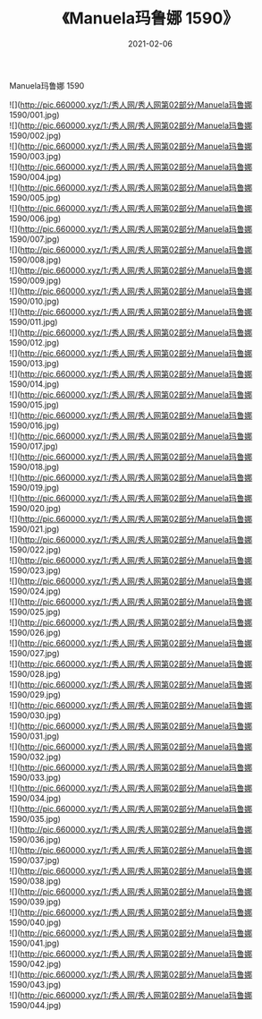 ﻿---
layout: post
title:  《Manuela玛鲁娜 1590》
date:   2021-02-06
img: http://pic.660000.xyz/1:/秀人网/秀人网第02部分/Manuela玛鲁娜 1590/000.jpg
categories: [美女, 清纯, 唯美]
---

Manuela玛鲁娜 1590

  ![](http://pic.660000.xyz/1:/秀人网/秀人网第02部分/Manuela玛鲁娜 1590/001.jpg) <br> ![](http://pic.660000.xyz/1:/秀人网/秀人网第02部分/Manuela玛鲁娜 1590/002.jpg) <br> ![](http://pic.660000.xyz/1:/秀人网/秀人网第02部分/Manuela玛鲁娜 1590/003.jpg) <br> ![](http://pic.660000.xyz/1:/秀人网/秀人网第02部分/Manuela玛鲁娜 1590/004.jpg) <br> ![](http://pic.660000.xyz/1:/秀人网/秀人网第02部分/Manuela玛鲁娜 1590/005.jpg) <br> ![](http://pic.660000.xyz/1:/秀人网/秀人网第02部分/Manuela玛鲁娜 1590/006.jpg) <br> ![](http://pic.660000.xyz/1:/秀人网/秀人网第02部分/Manuela玛鲁娜 1590/007.jpg) <br> ![](http://pic.660000.xyz/1:/秀人网/秀人网第02部分/Manuela玛鲁娜 1590/008.jpg) <br> ![](http://pic.660000.xyz/1:/秀人网/秀人网第02部分/Manuela玛鲁娜 1590/009.jpg) <br> ![](http://pic.660000.xyz/1:/秀人网/秀人网第02部分/Manuela玛鲁娜 1590/010.jpg) <br> ![](http://pic.660000.xyz/1:/秀人网/秀人网第02部分/Manuela玛鲁娜 1590/011.jpg) <br> ![](http://pic.660000.xyz/1:/秀人网/秀人网第02部分/Manuela玛鲁娜 1590/012.jpg) <br> ![](http://pic.660000.xyz/1:/秀人网/秀人网第02部分/Manuela玛鲁娜 1590/013.jpg) <br> ![](http://pic.660000.xyz/1:/秀人网/秀人网第02部分/Manuela玛鲁娜 1590/014.jpg) <br> ![](http://pic.660000.xyz/1:/秀人网/秀人网第02部分/Manuela玛鲁娜 1590/015.jpg) <br> ![](http://pic.660000.xyz/1:/秀人网/秀人网第02部分/Manuela玛鲁娜 1590/016.jpg) <br> ![](http://pic.660000.xyz/1:/秀人网/秀人网第02部分/Manuela玛鲁娜 1590/017.jpg) <br> ![](http://pic.660000.xyz/1:/秀人网/秀人网第02部分/Manuela玛鲁娜 1590/018.jpg) <br> ![](http://pic.660000.xyz/1:/秀人网/秀人网第02部分/Manuela玛鲁娜 1590/019.jpg) <br> ![](http://pic.660000.xyz/1:/秀人网/秀人网第02部分/Manuela玛鲁娜 1590/020.jpg) <br> ![](http://pic.660000.xyz/1:/秀人网/秀人网第02部分/Manuela玛鲁娜 1590/021.jpg) <br> ![](http://pic.660000.xyz/1:/秀人网/秀人网第02部分/Manuela玛鲁娜 1590/022.jpg) <br> ![](http://pic.660000.xyz/1:/秀人网/秀人网第02部分/Manuela玛鲁娜 1590/023.jpg) <br> ![](http://pic.660000.xyz/1:/秀人网/秀人网第02部分/Manuela玛鲁娜 1590/024.jpg) <br> ![](http://pic.660000.xyz/1:/秀人网/秀人网第02部分/Manuela玛鲁娜 1590/025.jpg) <br> ![](http://pic.660000.xyz/1:/秀人网/秀人网第02部分/Manuela玛鲁娜 1590/026.jpg) <br> ![](http://pic.660000.xyz/1:/秀人网/秀人网第02部分/Manuela玛鲁娜 1590/027.jpg) <br> ![](http://pic.660000.xyz/1:/秀人网/秀人网第02部分/Manuela玛鲁娜 1590/028.jpg) <br> ![](http://pic.660000.xyz/1:/秀人网/秀人网第02部分/Manuela玛鲁娜 1590/029.jpg) <br> ![](http://pic.660000.xyz/1:/秀人网/秀人网第02部分/Manuela玛鲁娜 1590/030.jpg) <br> ![](http://pic.660000.xyz/1:/秀人网/秀人网第02部分/Manuela玛鲁娜 1590/031.jpg) <br> ![](http://pic.660000.xyz/1:/秀人网/秀人网第02部分/Manuela玛鲁娜 1590/032.jpg) <br> ![](http://pic.660000.xyz/1:/秀人网/秀人网第02部分/Manuela玛鲁娜 1590/033.jpg) <br> ![](http://pic.660000.xyz/1:/秀人网/秀人网第02部分/Manuela玛鲁娜 1590/034.jpg) <br> ![](http://pic.660000.xyz/1:/秀人网/秀人网第02部分/Manuela玛鲁娜 1590/035.jpg) <br> ![](http://pic.660000.xyz/1:/秀人网/秀人网第02部分/Manuela玛鲁娜 1590/036.jpg) <br> ![](http://pic.660000.xyz/1:/秀人网/秀人网第02部分/Manuela玛鲁娜 1590/037.jpg) <br> ![](http://pic.660000.xyz/1:/秀人网/秀人网第02部分/Manuela玛鲁娜 1590/038.jpg) <br> ![](http://pic.660000.xyz/1:/秀人网/秀人网第02部分/Manuela玛鲁娜 1590/039.jpg) <br> ![](http://pic.660000.xyz/1:/秀人网/秀人网第02部分/Manuela玛鲁娜 1590/040.jpg) <br> ![](http://pic.660000.xyz/1:/秀人网/秀人网第02部分/Manuela玛鲁娜 1590/041.jpg) <br> ![](http://pic.660000.xyz/1:/秀人网/秀人网第02部分/Manuela玛鲁娜 1590/042.jpg) <br> ![](http://pic.660000.xyz/1:/秀人网/秀人网第02部分/Manuela玛鲁娜 1590/043.jpg) <br> ![](http://pic.660000.xyz/1:/秀人网/秀人网第02部分/Manuela玛鲁娜 1590/044.jpg) <br>